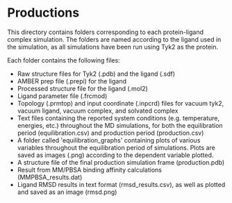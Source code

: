 # Productions

This directory contains folders corresponding to each protein-ligand complex simulation. The folders are named according to the ligand used in the simulation, as all simulations have been run using Tyk2 as the protein.

Each folder contains the following files:
- Raw structure files for Tyk2 (.pdb) and the ligand (.sdf)
- AMBER prep file (.prepi) for the ligand
- Processed structure file for the ligand (.mol2)
- Ligand parameter file (.frcmod)
- Topology (.prmtop) and input coordinate (.inpcrd) files for vacuum tyk2, vacuum ligand, vacuum complex, and solvated complex
- Text files containing the reported system conditions (e.g. temperature, energies, etc.) throughout the MD simulations, for both the equilibration period (equilibration.csv) and production period (production.csv)
- A folder called 'equilibration_graphs' containing plots of various variables throughout the equilibration period of simulations. Plots are saved as images (.png) according to the dependent variable plotted.
- A structure file of the final production simulation frame (production.pdb)
- Result from MM/PBSA binding affinity calculations (MMPBSA_results.dat)
- Ligand RMSD results in text format (rmsd_results.csv), as well as plotted and saved as an image (rmsd.png) 

